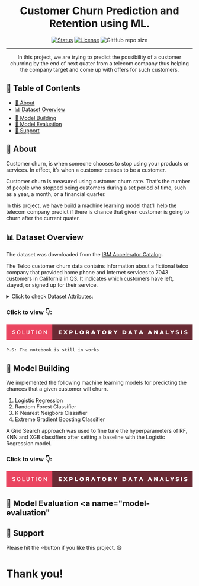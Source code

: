<h1 align="center">Customer Churn Prediction and Retention using ML.</h1>

<div align="center">

  [![Status](https://img.shields.io/badge/status-active-success.svg)]()
  [![License](https://img.shields.io/badge/license-MIT-blue.svg)]()
  ![GitHub repo size](https://img.shields.io/github/repo-size/vipul-shinde/customer-churn-prediction)

</div>

---

<p align="center"> In this project, we are trying to predict the possibility of a customer churning by the end of next quater from a telecom company thus helping the company target and come up with offers for such customers.
    <br>
</p>

## 📝 Table of Contents

- [🧐 About](#about)
- [📊 Dataset Overview](#data-overview)
- [🧠 Model Building](#neural-network-model)
- [🏅 Model Evaluation](#model-evaluation)
- [🌟 Support](#support)

## 🧐 About <a name = "about"></a>

Customer churn, is when someone chooses to stop using your products or services. In effect, it’s when a customer ceases to be a customer.

Customer churn is measured using customer churn rate. That’s the number of people who stopped being customers during a set period of time, such as a year, a month, or a financial quarter.

In this project, we have build a machine learning model that'll help the telecom company predict if there is chance that given customer is going to churn after the current quater. 

## 📊 Dataset Overview <a name="data-overview"></a>

The dataset was downloaded from the <a href="https://community.ibm.com/accelerators/?context=analytics&query=telco%20churn&type=Data&product=Cognos%20Analytics">IBM Accelerator Catalog</a>. 

The Telco customer churn data contains information about a fictional telco company that provided home phone and Internet services to 7043 customers in California in Q3. It indicates which customers have left, stayed, or signed up for their service.

<details>
<summary>Click to check Dataset Attributes:</summary>
<br>

1. ```CustomerID```: A unique ID that identifies each customer.

2. ```Senior Citizen```: Indicates if the customer is 65 or older: Yes, No

3. ```Partner```: Indicates if the customer is married: Yes, No

4. ```Dependents```: Indicates if the customer lives with any dependents: Yes, No. Dependents could be children, parents, grandparents, etc.

5. ```Tenure in Months```: Indicates the total amount of months that the customer has been with the company by the end of the quarter specified above.

6. ```Phone Service```: Indicates if the customer subscribes to home phone service with the company: Yes, No

7. ```Multiple Lines```: Indicates if the customer subscribes to multiple telephone lines with the company: Yes, No

8. ```Internet Service```: Indicates if the customer subscribes to Internet service with the company: No, DSL, Fiber Optic, Cable.

9. ```Online Security```: Indicates if the customer subscribes to an additional online security service provided by the company: Yes, No

10. ```Online Backup```: Indicates if the customer subscribes to an additional online backup service provided by the company: Yes, No

11. ```Device Protection Plan```: Indicates if the customer subscribes to an additional device protection plan for their Internet equipment provided by the company: Yes, No

12. ```Tech Support```: Indicates if the customer subscribes to an additional technical support plan from the company with reduced wait times: Yes, No

13. ```Streaming TV```: Indicates if the customer uses their Internet service to stream television programing from a third party provider: Yes, No. The company does not charge an additional fee for this service.

14. ```Streaming Movies```: Indicates if the customer uses their Internet service to stream movies from a third party provider: Yes, No. The company does not charge an additional fee for this service.

15. ```Contract```: Indicates the customer’s current contract type: Month-to-Month, One Year, Two Year.

16. ```Paperless Billing```: Indicates if the customer has chosen paperless billing: Yes, No

17. ```Payment Method```: Indicates how the customer pays their bill: Bank Withdrawal, Credit Card, Mailed Check

18. ```Monthly Charge```: Indicates the customer’s current total monthly charge for all their services from the company.

19. ```Total Charges```: Indicates the customer’s total charges, calculated to the end of the quarter specified above.

20. ```Churn Label```: Yes = the customer left the company this quarter. No = the customer remained with the company. Directly related to Churn Value.
</details>

### Click to view 👇:

[![forthebadge](figures/badges/solution-exploratory-data-analysis.svg)](https://github.com/vipul-shinde/customer-churn-prediction/blob/main/notebooks/01-eda-and-data-cleaning.ipynb)

```P.S: The notebook is still in works```

## 🧠 Model Building <a name="neural-network-model">

We implemented the following machine learning models for predicting the chances that a given customer will churn. 

1. Logistic Regression
2. Random Forest Classifier
3. K Nearest Neigbors Classifier
4. Extreme Gradient Boosting Classifier

A Grid Search approach was used to fine tune the hyperparameters of RF, KNN and XGB classifiers after setting a baseline with the Logistic Regression model.

### Click to view 👇:

[![forthebadge](figures/badges/solution-exploratory-data-analysis.svg)](https://github.com/vipul-shinde/customer-churn-prediction/blob/main/notebooks/02-model-building-and-evaluation.ipynb)

## 🏅 Model Evaluation <a name="model-evaluation"

## 🌟 Support <a name="support">

Please hit the ⭐button if you like this project. 😄

# Thank you!